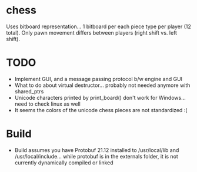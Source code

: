 # chess
Uses bitboard representation... 1 bitboard per each piece type per player (12 total). Only pawn movement differs between players (right shift vs. left shift).

# TODO
- Implement GUI, and a message passing protocol b/w engine and GUI
- What to do about virtual destructor... probably not needed anymore with shared_ptrs
- Unicode characters printed by print_board() don't work for Windows... need to check linux as well
- It seems the colors of the unicode chess pieces are not standardized :(

# Build
- Build assumes you have Protobuf 21.12 installed to /usr/local/lib and /usr/local/include... while protobuf is in the externals folder, it is not currently dynamically compiled or linked
